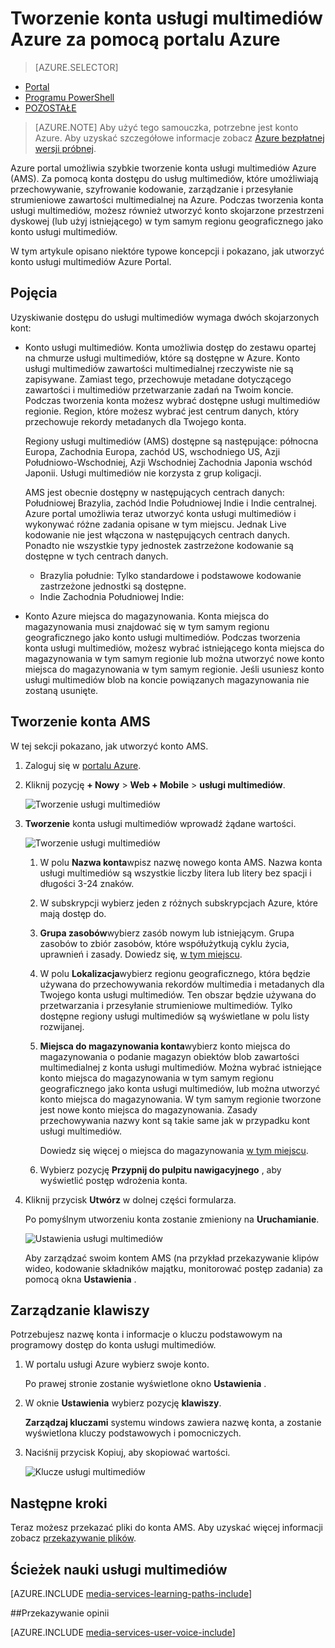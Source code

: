 <properties
    pageTitle=" Tworzenie konta usługi multimediów Azure Portal Azure | Microsoft Azure"
    description="Ten samouczek przeprowadzi Cię przez kroki tworzenia konta usługi multimediów Azure Portal Azure."
    services="media-services"
    documentationCenter=""
    authors="Juliako"
    manager="erikre"
    editor=""/>

<tags
    ms.service="media-services"
    ms.workload="media"
    ms.tgt_pltfrm="na"
    ms.devlang="na"
    ms.topic="get-started-article"
    ms.date="10/24/2016"
    ms.author="juliako"/>


# <a name="create-an-azure-media-services-account-using-the-azure-portal"></a>Tworzenie konta usługi multimediów Azure za pomocą portalu Azure

> [AZURE.SELECTOR]
- [Portal](media-services-portal-create-account.md)
- [Programu PowerShell](media-services-manage-with-powershell.md)
- [POZOSTAŁE](http://msdn.microsoft.com/library/azure/dn194267.aspx)

> [AZURE.NOTE] Aby użyć tego samouczka, potrzebne jest konto Azure. Aby uzyskać szczegółowe informacje zobacz [Azure bezpłatnej wersji próbnej](https://azure.microsoft.com/pricing/free-trial/). 

Azure portal umożliwia szybkie tworzenie konta usługi multimediów Azure (AMS). Za pomocą konta dostępu do usług multimediów, które umożliwiają przechowywanie, szyfrowanie kodowanie, zarządzanie i przesyłanie strumieniowe zawartości multimedialnej na Azure. Podczas tworzenia konta usługi multimediów, możesz również utworzyć konto skojarzone przestrzeni dyskowej (lub użyj istniejącego) w tym samym regionu geograficznego jako konto usługi multimediów.

W tym artykule opisano niektóre typowe koncepcji i pokazano, jak utworzyć konto usługi multimediów Azure Portal.

## <a name="concepts"></a>Pojęcia

Uzyskiwanie dostępu do usługi multimediów wymaga dwóch skojarzonych kont:

- Konto usługi multimediów. Konta umożliwia dostęp do zestawu opartej na chmurze usługi multimediów, które są dostępne w Azure. Konto usługi multimediów zawartości multimedialnej rzeczywiste nie są zapisywane. Zamiast tego, przechowuje metadane dotyczącego zawartości i multimediów przetwarzanie zadań na Twoim koncie. Podczas tworzenia konta możesz wybrać dostępne usługi multimediów regionie. Region, które możesz wybrać jest centrum danych, który przechowuje rekordy metadanych dla Twojego konta.

    Regiony usługi multimediów (AMS) dostępne są następujące: północna Europa, Zachodnia Europa, zachód US, wschodniego US, Azji Południowo-Wschodniej, Azji Wschodniej Zachodnia Japonia wschód Japonii. Usługi multimediów nie korzysta z grup koligacji.
    
    AMS jest obecnie dostępny w następujących centrach danych: Południowej Brazylia, zachód Indie Południowej Indie i Indie centralnej. Azure portal umożliwia teraz utworzyć konta usługi multimediów i wykonywać różne zadania opisane w tym miejscu. Jednak Live kodowanie nie jest włączona w następujących centrach danych. Ponadto nie wszystkie typy jednostek zastrzeżone kodowanie są dostępne w tych centrach danych.
    
    - Brazylia południe: Tylko standardowe i podstawowe kodowanie zastrzeżone jednostki są dostępne.
    - Indie Zachodnia Południowej Indie: 

- Konto Azure miejsca do magazynowania. Konta miejsca do magazynowania musi znajdować się w tym samym regionu geograficznego jako konto usługi multimediów. Podczas tworzenia konta usługi multimediów, możesz wybrać istniejącego konta miejsca do magazynowania w tym samym regionie lub można utworzyć nowe konto miejsca do magazynowania w tym samym regionie. Jeśli usuniesz konto usługi multimediów blob na koncie powiązanych magazynowania nie zostaną usunięte.

## <a name="create-an-ams-account"></a>Tworzenie konta AMS

W tej sekcji pokazano, jak utworzyć konto AMS.

1. Zaloguj się w [portalu Azure](https://portal.azure.com/).
2. Kliknij pozycję **+ Nowy** > **Web + Mobile** > **usługi multimediów**.

    ![Tworzenie usługi multimediów](./media/media-services-portal-vod-get-started/media-services-new1.png)

3. **Tworzenie** konta usługi multimediów wprowadź żądane wartości.

    ![Tworzenie usługi multimediów](./media/media-services-portal-vod-get-started/media-services-new3.png)
    
    1. W polu **Nazwa konta**wpisz nazwę nowego konta AMS. Nazwa konta usługi multimediów są wszystkie liczby litera lub litery bez spacji i długości 3-24 znaków.
    2. W subskrypcji wybierz jeden z różnych subskrypcjach Azure, które mają dostęp do.
    
    2. **Grupa zasobów**wybierz zasób nowym lub istniejącym.  Grupa zasobów to zbiór zasobów, które współużytkują cyklu życia, uprawnień i zasady. Dowiedz się, [w tym miejscu](azure-resource-manager/resource-group-overview.md#resource-groups).
    3. W polu **Lokalizacja**wybierz regionu geograficznego, która będzie używana do przechowywania rekordów multimedia i metadanych dla Twojego konta usługi multimediów. Ten obszar będzie używana do przetwarzania i przesyłanie strumieniowe multimediów. Tylko dostępne regiony usługi multimediów są wyświetlane w polu listy rozwijanej. 
    
    3. **Miejsca do magazynowania konta**wybierz konto miejsca do magazynowania o podanie magazyn obiektów blob zawartości multimedialnej z konta usługi multimediów. Można wybrać istniejące konto miejsca do magazynowania w tym samym regionu geograficznego jako konta usługi multimediów, lub można utworzyć konto miejsca do magazynowania. W tym samym regionie tworzone jest nowe konto miejsca do magazynowania. Zasady przechowywania nazwy kont są takie same jak w przypadku kont usługi multimediów.

        Dowiedz się więcej o miejsca do magazynowania [w tym miejscu](storage-introduction.md).

    4. Wybierz pozycję **Przypnij do pulpitu nawigacyjnego** , aby wyświetlić postęp wdrożenia konta.
    
7. Kliknij przycisk **Utwórz** w dolnej części formularza.

    Po pomyślnym utworzeniu konta zostanie zmieniony na **Uruchamianie**. 

    ![Ustawienia usługi multimediów](./media/media-services-portal-vod-get-started/media-services-settings.png)

    Aby zarządzać swoim kontem AMS (na przykład przekazywanie klipów wideo, kodowanie składników majątku, monitorować postęp zadania) za pomocą okna **Ustawienia** .

## <a name="manage-keys"></a>Zarządzanie klawiszy

Potrzebujesz nazwę konta i informacje o kluczu podstawowym na programowy dostęp do konta usługi multimediów.

1. W portalu usługi Azure wybierz swoje konto. 

    Po prawej stronie zostanie wyświetlone okno **Ustawienia** . 

2. W oknie **Ustawienia** wybierz pozycję **klawiszy**. 

    **Zarządzaj kluczami** systemu windows zawiera nazwę konta, a zostanie wyświetlona kluczy podstawowych i pomocniczych. 
3. Naciśnij przycisk Kopiuj, aby skopiować wartości.
    
    ![Klucze usługi multimediów](./media/media-services-portal-vod-get-started/media-services-keys.png)

## <a name="next-steps"></a>Następne kroki

Teraz możesz przekazać pliki do konta AMS. Aby uzyskać więcej informacji zobacz [przekazywanie plików](media-services-portal-upload-files.md).

## <a name="media-services-learning-paths"></a>Ścieżek nauki usługi multimediów

[AZURE.INCLUDE [media-services-learning-paths-include](../../includes/media-services-learning-paths-include.md)]

##<a name="provide-feedback"></a>Przekazywanie opinii

[AZURE.INCLUDE [media-services-user-voice-include](../../includes/media-services-user-voice-include.md)]


